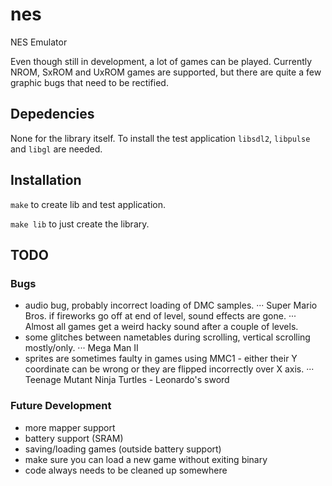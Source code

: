 # nes

NES Emulator

Even though still in development, a lot of games can be played.
Currently NROM, SxROM and UxROM games are supported, but there are quite a few graphic bugs that need to be rectified.

## Depedencies

None for the library itself.
To install the test application `libsdl2`, `libpulse` and `libgl` are needed.

## Installation

`make` to create lib and test application.

`make lib` to just create the library.

## TODO

### Bugs

* audio bug, probably incorrect loading of DMC samples.
··· Super Mario Bros. if fireworks go off at end of level, sound effects are gone.
··· Almost all games get a weird hacky sound after a couple of levels.
* some glitches between nametables during scrolling, vertical scrolling mostly/only.
··· Mega Man II
* sprites are sometimes faulty in games using MMC1 - either their Y coordinate can be wrong or they are flipped incorrectly over X axis.
··· Teenage Mutant Ninja Turtles - Leonardo's sword

### Future Development

* more mapper support
* battery support (SRAM)
* saving/loading games (outside battery support)
* make sure you can load a new game without exiting binary
* code always needs to be cleaned up somewhere
